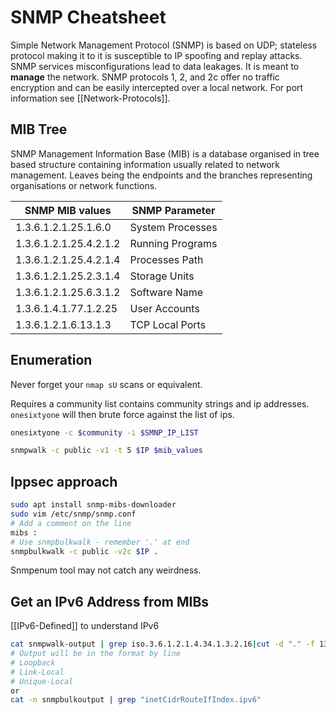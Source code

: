 # SNMP Cheatsheet

Simple Network Management Protocol (SNMP) is based on UDP; stateless protocol making it to it is susceptible to IP spoofing and replay attacks.
SNMP services misconfigurations lead to data leakages. It is meant to **manage** the network. SNMP protocols 1, 2, and 2c offer no traffic encryption and can be easily intercepted over a local network. For port information see [[Network-Protocols]].

## MIB Tree
SNMP Management Information Base (MIB) is a database organised in tree based structure containing information usually related to network management. Leaves being the endpoints and the branches representing organisations or network functions.

SNMP MIB values | SNMP Parameter
--- | ---
1.3.6.1.2.1.25.1.6.0 | System Processes
1.3.6.1.2.1.25.4.2.1.2 | Running Programs
1.3.6.1.2.1.25.4.2.1.4 |  Processes Path
1.3.6.1.2.1.25.2.3.1.4 | Storage Units
1.3.6.1.2.1.25.6.3.1.2 | Software Name
1.3.6.1.4.1.77.1.2.25 | User Accounts
1.3.6.1.2.1.6.13.1.3 | TCP Local Ports

## Enumeration

Never forget your `nmap sU` scans or equivalent.

Requires a community list contains community strings and ip addresses. `onesixtyone` will then brute force against the list of ips.
```bash
onesixtyone -c $community -i $SMNP_IP_LIST
```

```bash
snmpwalk -c public -v1 -t 5 $IP $mib_values
```

## Ippsec approach

```bash
sudo apt install snmp-mibs-downloader
sudo vim /etc/snmp/snmp.conf
# Add a comment on the line 
mibs :
# Use snmpbulkwalk - remember '.' at end
snmpbulkwalk -c public -v2c $IP .
```

Snmpenum tool may not catch any weirdness.

## Get an IPv6 Address from MIBs
[[IPv6-Defined]] to understand IPv6

```bash
cat snmpwalk-output | grep iso.3.6.1.2.1.4.34.1.3.2.16|cut -d "." -f 13-28 | cut -d " " -f 1
# Output will be in the format by line
# Loopback
# Link-Local
# Unique-Local
or 
cat -n snmpbulkoutput | grep "inetCidrRouteIfIndex.ipv6"
```
